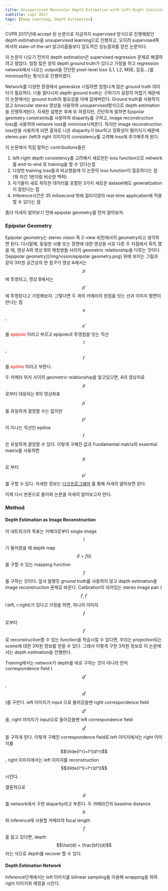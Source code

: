 ```yaml
---
title: Unsupervised Monocular Depth Estimation with Left-Right Consistency
subtitle: cvpr 2017
tags: [Deep Learning, Depth Estimation]
---
```


CVPR 2017년에 accept 된 논문으로 지금까지 supervised 방식으로 진행해왔던 depth estimation을 unsupervised learning으로 진행하고, 오히려 supervised쪽에서의 state-of-the-art 알고리즘들보다 압도적인 성능결과를 얻은 논문이다.

이 논문이 나오기 전까지 depth estimation은 supervised regression 문제로 해결하려고 했었다. 엄청 많은 양의 depth ground truth가 있다고 가정을 하고 regression network에서 나오는 output을 간단한 pixel-level loss (L1, L2, MSE, 등등...)를 minimize하는 형식으로 진행하였다.

Network를 다양한 환경에서 generalize 시킬려면 엄청나게 많은 ground truth 데이터가 필요하다. 다들 알다시피 depth ground truth는 구하기가 굉장히 어렵기 때문에 이 논문에서는 ground truth의 필요성을 아예 없애버린다. Ground truth를 사용하지 않고 binocular stereo 영상을 사용하여 unsupervised형식으로 depth estimation을 진행하게된다. 자세한 설명은 후에 또 하겠지만, 간단하게 말하면 Epipolar geometry constraints를 사용하여 disparity를 구하고, image reconstruction loss를 사용하여 network loss를 minimize시켜준다. 하지만 image reconstruction loss만을 사용하게 되면 결과로 나온 disparity가 blur하고 정확성이 떨어지기 때문에 stereo pair (left과 right 이미지)의 consistency를 고려해 loss에 추가해주게 된다.

이 논문에서 직접 말하는 contributions들은
1. left-right depth consistency를 고려해서 새로만든 loss function으로 network를 end-to-end 로 training을 할 수 있다는점
2. 다양한 training loss들과 비교했을때 이 논문의 loss function이 월등하다는 점 (뭐 이건 1번이랑 비슷한 맥락)
3. 자기들이 새로 취득한 데이터를 포함한 3가지 새로운 dataset에도 generalization이 잘된다는 점 
4. Inference시간은 35 milisecond 밖에 걸리지않아 real-time application에 적용할 수 있다는 점

좀더 자세히 알아보기 전에 epipolar geometry를 먼저 알아보자.

### Epipolar Geometry
Epipolar geometry는 stereo vision 즉 2-view 비전에서의 geometry라고 생각하면 된다. 다시말해, 동일한 사물 또는 장면에 대한 영상을 서로 다른 두 지점에서 획득 했을 때, 영상 A와 영상 B의 매칭쌍들 사이의 geometric relationship을 다루는 것이다. ![epipolar geometry](/img/vision/epipolar geometry.png)
위에 보이는 그림과 같이 3차원 공간상의 한 점 P가 영상 A에서는 $$p$$ 에 투영되고, 영상 B에서는 $$p'$$에 투영된다고 가정해보자. 그렇다면 두 개의 카메라의 원점을 잇는 선과 이미지 평면이 만나는 점 $$e$$, $$e'$$를 <span style="color:red"> epipole </span>이라고 부르고 epipole과 투영점을 잇는 직선 $$I$$, $$I'$$를 <span style="color:red"> epiline </span>이라고 부른다. 

두 카메라 위치 사이의 geometric relationship을 알고있으면, A의 영상자료 $$p$$로부터 대응되는 B의 영상좌표 $$p^'$$를 유일하게 결정할 수는 없지만 $$p'$$이 지나는 직선인 epiline $$l'$$ 은 유일하게 결정할 수 있다. 이렇게 구해진 값과 Fundamental matrix와 essential matrix를 사용하면 $$p$$로 부터 $$p'$$를 구할 수 있다. 자세한 정보는 [다크프로그래머](https://darkpgmr.tistory.com/83?category=460965) 를 통해 자세히 알아보면 된다.

이제 다시 본론으로 돌아와 논문을 자세히 알아보고자 한다.
### Method
#### Depth Estimation as Image Reconstruction
이 네트워크의 목표는 카메라로부터 single image $$I$$가 들어왔을 때 depth map $$\hat{d}=f(I)$$를 구할 수 있는 mapping function $$f$$를 구하는 것이다. 앞서 말했듯 ground truth를 사용하지 않고 depth estimation을 image reconstruction 문제로 바꾼다. Calibration이 되어있는 stereo image pair ($$I^l,I^r$$ l:left, r:right)가 있다고 가정을 하면, 하나의 이미지 $$I^l$$로부터 $$I^r$$로 reconstruction할 수 있는 function을 학습시킬 수 있다면, 우리는 projection되는 scene에 대한 3차원 정보를 얻을 수 있다. 그래서 이렇게 구한 3차원 정보로 이 논문에서는 depth estimation을 진행한다. 

Training에서는 network가 depth를 바로 구하는 것이 아니라 먼저 correspondence field ($$d^r$$, $$d^l$$)를 구한다. left 이미지가 input 으로 들어갔을땐 right correspondence field $$d^r$$을, right 이미지가 input으로 들어갔을땐 left correspondence field $$d^l$$을 구하게 된다. 이렇게 구해진 correspondence field로 left 이미지에서는 right 이미지를 $$\tilde{I^r}=I^l(d^r)$$, right 이미지에서는 left 이미지를 reconstruction $$\tilde{I^l}=I^r(d^l)$$ 시킨다. 

결론적으로 $$d$$를 network에서 구한 disparity라고 부른다. 두 카메라간의 baseline distance $$b$$와 inference때 사용할 카메라의 focal length $$f$$를 알고 있다면, depth $$\hat{d} = \frac{bf}{d}$$ 라는 식으로 depth를 recover 할 수 있다.

#### Depth Estimation Network
Inference단계에서는 left 이미지를 bilinear sampling을 이용해 wrapping을 하여 right 이미지와 매칭을 시킨다.





